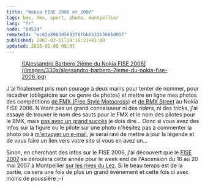 ```yaml
---
title: "Nokia FISE 2006 et 2007"
tags: bmx, fmx, sport, photo, montpellier
lang: "fr"
node: "64534"
remoteId: "ec62a89630569378fbbbb31b3601d05f"
published: 2007-02-11T19:18:21+01:00
updated: 2016-02-09 09:02
---
```

 
<figure class="object-left"><a href="/images/alessandro-barbero-2ieme-du-nokia-fise-2006.jpg">![Alessandro Barbero 2ième du Nokia FISE 2006](/images/330x/alessandro-barbero-2ieme-du-nokia-fise-2006.jpg)
</a></figure>


J'ai finalement pris mon courage à deux mains pour tenter de nommer, pour
recadrer (obligatoire sur ce genre de photos) et mettre en ligne mes photos des
compétitions [de FMX (Free Style
Motocross)](http://photos.pwet.fr/galeries/nokia-fise-2006-fmx/) et [de BMX
Street](http://photos.pwet.fr/galeries/nokia-fise-2006-bmx-street/) au Nokia
FISE 2006. N'étant pas un grand connaisseur ni des *riders*, ni des *tricks*,
j'ai essayé de trouver le nom des sauts pour le FMX et le nom des pilotes pour
le BMX, mais [pas avec un grand
succès](http://photos.pwet.fr/galeries/nokia-fise-2006-bmx-street//) je dois
dire... Donc si vous avez des infos sur la figure ou le pilote sur une photo
n'hésitez pas à commenter la photo où à [m'envoyer un
e-mail](mailto:dpobel@free.fr), je serai ravi de mettre à jour la légende et de
vous faire un lien vers votre site si vous en avez un...

 
Sinon, en cherchant des infos sur le FISE 2006, j'ai découvert que le [FISE
2007](http://www.nokiafise.com/) se déroulera cette année pour le week end de
l'Ascension du 16 au 20 mai 2007 à Montpellier [sur les rives du
Lez](http://maps.google.fr/?ie=UTF8&amp;z=18&amp;ll=43.606674,3.897877&amp;spn=0.002735,0.005021&amp;t=k&amp;om=1).
Si le beau temps est de la partie, ce sera une fois de plus un grand évènement
et cette fois ci avec moins de poussière ;-)
